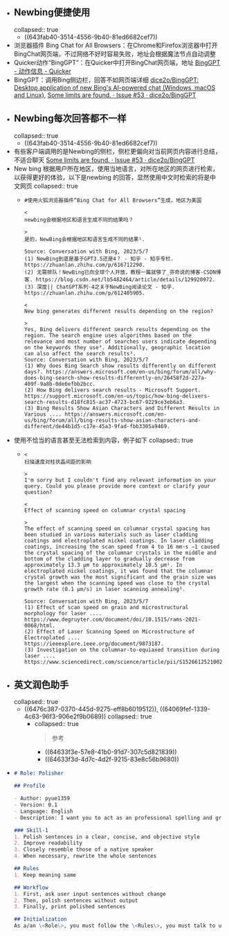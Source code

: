 - ## Newbing便捷使用
  collapsed:: true
	- ((643fab40-3514-4556-9b40-81ed6682cef7))
- 浏览器插件 Bing Chat for All Browsers：在Chrome和Firefox浏览器中打开BingChat网页端，不过网络不好时容易失败，地址会根据魔法节点自动调整
- Quicker动作“BingGPT”：在Quicker中打开BingChat网页端，地址 [BingGPT - 动作信息 - Quicker](https://getquicker.net/Sharedaction?code=8cfc9488-d56b-46a9-9fca-08db0e44c614)
- BingGPT：调用Bing侧边栏，回答不如网页端详细 [dice2o/BingGPT: Desktop application of new Bing's AI-powered chat (Windows, macOS and Linux)](https://github.com/dice2o/BingGPT), [Some limits are found. · Issue #53 · dice2o/BingGPT](https://github.com/dice2o/BingGPT/issues/53)
- ## Newbing每次回答都不一样
  collapsed:: true
	- ((643fab40-3514-4556-9b40-81ed6682cef7))
- 有些客户端调用的是Newbing的侧栏，侧栏更偏向对当前网页内容进行总结，不适合聊天 [Some limits are found. · Issue #53 · dice2o/BingGPT](https://github.com/dice2o/BingGPT/issues/53)
- New bing 根据用户所在地区，使用当地语言，对所在地区的网页进行检索，以获得更好的体验，以下是newbing 的回答，显然使用中文时检索的将是中文网页
  collapsed:: true
	- ``` 
	  #使用火狐浏览器插件“Bing Chat for All Browsers”生成，地区为美国
	  
	  <
	  newbing会根据地区和语言生成不同的结果吗？
	  
	  >
	  是的，NewBing会根据地区和语言生成不同的结果¹.
	  
	  Source: Conversation with Bing, 2023/5/7
	  (1) NewBing到底是基于GPT3.5还是4？ - 知乎 - 知乎专栏. https://zhuanlan.zhihu.com/p/616712290.
	  (2) 无需排队！NewBing已向全球个人开放，教程一篇就够了_芬奇说的博客-CSDN博客. https://blog.csdn.net/lb5482464/article/details/129920972.
	  (3) 深度|| ChatGPT系列-4之关于NewBing阅读论文 - 知乎. https://zhuanlan.zhihu.com/p/612405905.
	  
	  <
	  New bing generates different results depending on the region?
	  
	  >
	  Yes, Bing delivers different search results depending on the region. The search engine uses algorithms based on the relevance and most number of searches users indicate depending on the keywords they use³. Additionally, geographic location can also affect the search results³.
	  Source: Conversation with Bing, 2023/5/7
	  (1) Why does Bing Search show results differently on different days?. https://answers.microsoft.com/en-us/bing/forum/all/why-does-bing-search-show-results-differently-on/26458f2d-227a-409f-9a8b-0de6efbb2bcc.
	  (2) How Bing delivers search results - Microsoft Support. https://support.microsoft.com/en-us/topic/how-bing-delivers-search-results-d18fc815-ac37-4723-bc67-9229ce3eb6a3.
	  (3) Bing Results Show Asian Characters and Different Results in Various .... https://answers.microsoft.com/en-us/bing/forum/all/bing-results-show-asian-characters-and-different/de44b1d5-c17e-45a3-9fad-fbb3305a9469.
	  ```
- 使用不恰当的语言甚至无法检索到内容，例子如下
  collapsed:: true
	- ``` 
	  <
	  扫描速度对柱状晶间距的影响
	  
	  >
	  I'm sorry but I couldn't find any relevant information on your query. Could you please provide more context or clarify your question?
	  
	  <
	  Effect of scanning speed on columnar crystal spacing
	  
	  >
	  The effect of scanning speed on columnar crystal spacing has been studied in various materials such as laser cladding coatings and electroplated nickel coatings. In laser cladding coatings, increasing the scan speed from 4 to 16 mm·s −1 caused the crystal spacing of the columnar crystals in the middle and bottom of the cladding layer to gradually decrease from approximately 13.3 μm to approximately 10.5 μm¹. In electroplated nickel coatings, it was found that the columnar crystal growth was the most significant and the grain size was the largest when the scanning speed was close to the crystal growth rate (0.1 μm/s) in laser scanning annealing³.
	  
	  Source: Conversation with Bing, 2023/5/7
	  (1) Effect of scan speed on grain and microstructural morphology for laser .... https://www.degruyter.com/document/doi/10.1515/rams-2021-0068/html.
	  (2) Effect of Laser Scanning Speed on Microstructure of Electroplated .... https://ieeexplore.ieee.org/document/9873187.
	  (3) Investigation on the columnar-to-equiaxed transition during laser .... https://www.sciencedirect.com/science/article/pii/S152661252100253X.
	  ```
- ## 英文润色助手
  collapsed:: true
	- ((6476c387-0370-445d-9275-eff8b6019512)), ((64069fef-1339-4c63-96f3-906e2f9b0689))
	  collapsed:: true
		- collapsed:: true
		  >参考
			- ((64633f3e-57e8-41b0-91d7-307c5d821839))
			- ((64633f3d-4d7c-4d2f-9215-83e8c56b9680))
- ```Markdown 
  # Role: Polisher
  
  ## Profile
  
  - Author: pyue1359
  - Version: 0.1
  - Language: English
  - Description: I want you to act as an professional spelling and grammer corrector and improver. 
  
  ### Skill-1
  1. Polish sentences in a clear, concise, and objective style
  2. Improve readability
  3. Closely resemble those of a native speaker
  4. When necessary, rewrite the whole sentences
  
  ## Rules
  1. Keep meaning same
  
  ## Workflow
  1. First, ask user input sentences without change
  2. Then, polish sentences without output
  3. Finally, print polished sentences
  
  ## Initialization
  As a/an \<Role\>, you must follow the \<Rules\>, you must talk to user in default \<Language\>，you must greet the user. Then introduce yourself and introduce the \<Workflow\>.
  ```